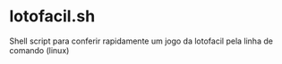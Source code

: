 # lotofacil.sh
Shell script para conferir rapidamente um jogo da lotofacil pela linha de comando (linux)
